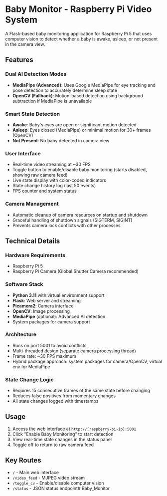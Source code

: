# Baby Monitor - Raspberry Pi Video System

A Flask-based baby monitoring application for Raspberry Pi 5 that uses computer vision to detect whether a baby is awake, asleep, or not present in the camera view.

## Features

### Dual AI Detection Modes
- **MediaPipe (Advanced)**: Uses Google MediaPipe for eye tracking and pose detection to accurately determine sleep state
- **OpenCV (Fallback)**: Motion-based detection using background subtraction if MediaPipe is unavailable

### Smart State Detection
- **Awake**: Baby's eyes are open or significant motion detected
- **Asleep**: Eyes closed (MediaPipe) or minimal motion for 30+ frames (OpenCV)
- **Not Present**: No baby detected in camera view

### User Interface
- Real-time video streaming at ~30 FPS
- Toggle button to enable/disable baby monitoring (starts disabled, showing raw camera feed)
- Live state display with color-coded indicators
- State change history log (last 50 events)
- FPS counter and system status

### Camera Management
- Automatic cleanup of camera resources on startup and shutdown
- Graceful handling of shutdown signals (SIGTERM, SIGINT)
- Prevents camera lock conflicts with other processes

## Technical Details

### Hardware Requirements
- Raspberry Pi 5
- Raspberry Pi Camera (Global Shutter Camera recommended)

### Software Stack
- **Python 3.11** with virtual environment support
- **Flask**: Web server and streaming
- **Picamera2**: Camera interface
- **OpenCV**: Image processing
- **MediaPipe** (optional): Advanced AI detection
- System packages for camera support

### Architecture
- Runs on port 5001 to avoid conflicts
- Multi-threaded design (separate camera processing thread)
- Frame rate: ~30 FPS maximum
- Hybrid package approach: system packages for camera/OpenCV, virtual env for MediaPipe

### State Change Logic
- Requires 15 consecutive frames of the same state before changing
- Reduces false positives from momentary changes
- All state changes logged with timestamps

## Usage

1. Access the web interface at `http://[raspberry-pi-ip]:5001`
2. Click "Enable Baby Monitoring" to start detection
3. View real-time state changes in the status panel
4. Toggle off to return to raw camera feed

## Key Routes
- `/` - Main web interface
- `/video_feed` - MJPEG video stream
- `/toggle_cv` - Enable/disable computer vision
- `/status` - JSON status endpoint# Baby_Monitor
